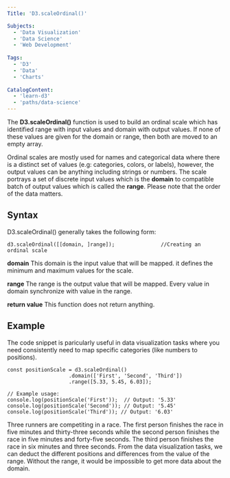 ```yaml
---
Title: 'D3.scaleOrdinal()' 

Subjects: 
  - 'Data Visualization'
  - 'Data Science'
  - 'Web Development'
  
Tags:
  - 'D3'
  - 'Data'
  - 'Charts'
  
CatalogContent:
  - 'learn-d3'
  - 'paths/data-science'
---
```


The **D3.scaleOrdinal()** function is used to build an ordinal scale which has identified range with input values and domain with output values. If none of these values are given for the domain or range, then both are moved to an empty array. 

Ordinal scales are mostly used for names and categorical data where there is a distinct set of values (e.g: categories, colors, or labels), however, the output values can be anything including strings or numbers. The scale portrays a set of discrete input values which is the **domain** to compatible batch of output values which is called the **range**. Please note that the order of the data matters.

## Syntax

D3.scaleOrdinal() generally takes the following form:

```pseudo
d3.scaleOrdinal([[domain, ]range]);               //Creating an ordinal scale
```

**domain**
    This domain is the input value that will be mapped. it defines the minimum and maximum values for the scale.
    
**range**
    The range is the output value that will be mapped. Every value in domain synchronize with value in the range.
    
**return value**
This function does not return anything.
    
## Example
The code snippet is paricularly useful in data visualization tasks where you need consistently need to map specific categories (like numbers to positions).


```codebyte/jscode
const positionScale = d3.scaleOrdinal()
                    .domain(['First', 'Second', 'Third'])
                    .range([5.33, 5.45, 6.03]);

// Example usage:
console.log(positionScale('First'));  // Output: '5.33'
console.log(positionScale('Second')); // Output: '5.45'
console.log(positionScale('Third')); // Output: '6.03'
```

Three runners are competiting in a race. The first person finishes the race in five minutes and thirty-three seconds while the second person finishes the race in five minutes and forty-five seconds. The third person finishes the race in six minutes and three seconds. From the data visualization tasks, we can deduct the different positions and differences from the value of the range. Without the range, it would be impossible to get more data about the domain.